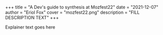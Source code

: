 +++
title = "A Dev's guide to synthesis at Mozfest22"
date = "2021-12-07"
author = "Eriol Fox"
cover = "mozfest22.png"
description = "FILL DESCRIPTION TEXT"
+++

Explainer text goes here
